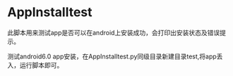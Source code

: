 # AppInstalltest

此脚本用来测试app是否可以在android上安装成功，会打印出安装状态及错误提示。

测试android6.0 app安装，在AppInstalltest.py同级目录新建目录test,将app丢入，运行脚本即可。
